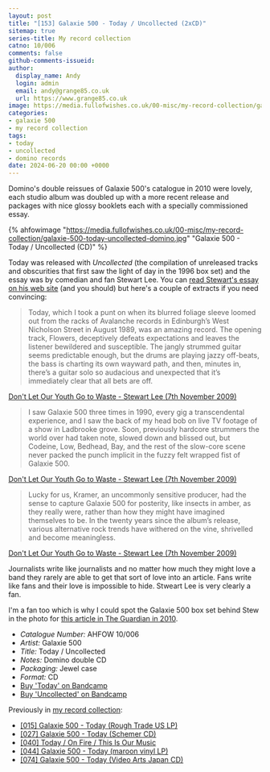 ```yaml
---
layout: post
title: "[153] Galaxie 500 - Today / Uncollected (2xCD)"
sitemap: true
series-title: My record collection
catno: 10/006
comments: false
github-comments-issueid:
author:
  display_name: Andy
  login: admin
  email: andy@grange85.co.uk
  url: https://www.grange85.co.uk
image: https://media.fullofwishes.co.uk/00-misc/my-record-collection/galaxie-500-today-uncollected-domino.jpg
categories:
- galaxie 500
- my record collection
tags:
- today
- uncollected
- domino records
date: 2024-06-20 00:00 +0000
---
```

Domino's double reissues of Galaxie 500's catalogue in 2010 were lovely, each studio album was doubled up with a more recent release and packages with nice glossy booklets each with a specially commissioned essay. 

{% ahfowimage "https://media.fullofwishes.co.uk/00-misc/my-record-collection/galaxie-500-today-uncollected-domino.jpg" "Galaxie 500 - Today / Uncollected (CD)" %}

Today was released with _Uncollected_ (the compilation of unreleased tracks and obscurities that first saw the light of day in the 1996 box set) and the essay was by comedian and fan Stewart Lee. You can [read Stewart's essay on his web site](https://www.stewartlee.co.uk/written-for-love/dont-let-our-youth-go-to-waste/) (and you should) but here's a couple of extracts if you need convincing:

<blockquote>
Today, which I took a punt on when its blurred foliage sleeve loomed out from the racks of Avalanche records in Edinburgh’s West Nicholson Street in August 1989, was an amazing record. The opening track, Flowers, deceptively defeats expectations and leaves the listener bewildered and susceptible. The jangly strummed guitar seems predictable enough, but the drums are playing jazzy off-beats, the bass is charting its own wayward path, and then, minutes in, there’s a guitar solo so audacious and unexpected that it’s immediately clear that all bets are off.
</blockquote>
<p class="caption"><a href="https://www.stewartlee.co.uk/written-for-love/dont-let-our-youth-go-to-waste/">Don't Let Our Youth Go to Waste - Stewart Lee (7th November 2009)</a></p>

<blockquote>
 I saw Galaxie 500 three times in 1990, every gig a transcendental experience, and I saw the back of my head bob on live TV footage of a show in Ladbrooke grove. Soon, previously hardcore strummers the world over had taken note, slowed down and blissed out, but Codeine, Low, Bedhead, Bay, and the rest of the slow-core scene never packed the punch implicit in the fuzzy felt wrapped fist of Galaxie 500.
</blockquote>
<p class="caption"><a href="https://www.stewartlee.co.uk/written-for-love/dont-let-our-youth-go-to-waste/">Don't Let Our Youth Go to Waste - Stewart Lee (7th November 2009)</a></p>

<blockquote>
Lucky for us, Kramer, an uncommonly sensitive producer, had the sense to capture Galaxie 500 for posterity, like insects in amber, as they really were, rather than how they might have imagined themselves to be. In the twenty years since the album’s release, various alternative rock trends have withered on the vine, shrivelled and become meaningless.
</blockquote>
<p class="caption"><a href="https://www.stewartlee.co.uk/written-for-love/dont-let-our-youth-go-to-waste/">Don't Let Our Youth Go to Waste - Stewart Lee (7th November 2009)</a></p>

Journalists write like journalists and no matter how much they might love a band they rarely are able to get that sort of love into an article. Fans write like fans and their love is impossible to hide. Stweart Lee is very clearly a fan. 

I'm a fan too which is why I could spot the Galaxie 500 box set behind Stew in the photo for [this article in The Guardian in 2010](https://www.theguardian.com/culture/2010/aug/01/stewart-lee-collecting-comics-stand-up).

 - *Catalogue Number:* AHFOW 10/006
 - *Artist:* Galaxie 500
 - *Title:* Today / Uncollected
 - *Notes:* Domino double CD
 - *Packaging:* Jewel case
 - *Format:* CD
 - [Buy 'Today' on Bandcamp](https://galaxie500.bandcamp.com/album/today)
 - [Buy 'Uncollected' on Bandcamp](https://galaxie500.bandcamp.com/album/uncollected)

Previously in [my record collection](/category/my-record-collection):
 - [[015] Galaxie 500 - Today (Rough Trade US LP)](/2023/03/09/my-record-collection-015-galaxie-500-today-rough-trade-us-lp/)
 - [[027] Galaxie 500 - Today (Schemer CD)](/2023/04/20/my-record-collection-027-galaxie-500-today-schemer-cd/)
 - [[040] Today / On Fire / This Is Our Music](/2023/06/05/my-record-collection-040-today-on-fire-this-is-our-music/)
 - [[044] Galaxie 500 - Today (maroon vinyl LP)](/2023/06/19/my-record-collection-044-galaxie-500-today/)
 - [[074] Galaxie 500 - Today (Video Arts Japan CD)](/2023/09/21/my-record-collection-071-galaxie-500-today-video-arts-japan-cd/)
